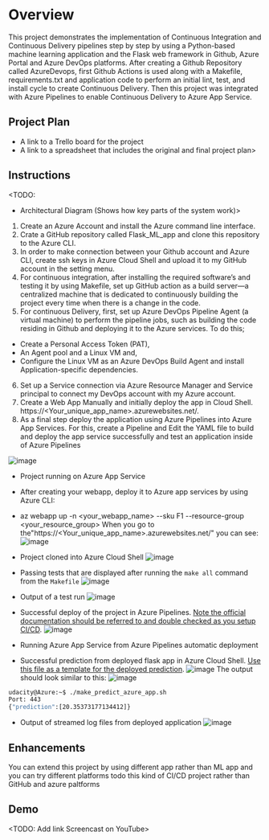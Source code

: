 # Overview

This project demonstrates the implementation of Continuous Integration and Continuous Delivery pipelines step by step by using a Python-based machine learning application and the Flask web framework in Github, Azure Portal and Azure DevOps platforms. 
After creating a Github Repository called AzureDevops, first Github Actions is used along with a Makefile, requirements.txt and application code to perform an initial lint, test, and install cycle to create Continuous Delivery. Then this project was integrated with Azure Pipelines to enable Continuous Delivery to Azure App Service.

## Project Plan

* A link to a Trello board for the project
* A link to a spreadsheet that includes the original and final project plan>

## Instructions

<TODO:  
* Architectural Diagram (Shows how key parts of the system work)>

1. Create an Azure Account and install the Azure command line interface. 
2. Crate a GitHub repository called Flask_ML_app and clone this repository to the Azure CLI. 
3. In order to make connection between your Github account and Azure CLI, create ssh keys in Azure Cloud Shell and upload it to my GitHub account in the setting menu.
4. For continuous integration, after installing the required software’s and testing it by using Makefile, set up GitHub action as a build server—a centralized machine that is dedicated to continuously building the project every time when there is a change in the code. 
5. For continuous Delivery, first, set up Azure DevOps Pipeline Agent (a virtual machine) to perform the pipeline jobs, such as building the code residing in Github and deploying it to the Azure services. To do this;
  - Create a Personal Access Token (PAT), 
  - An Agent pool and a Linux VM and,
  - Configure the Linux VM as an Azure DevOps Build Agent and install Application-specific dependencies.
6. Set up a Service connection via Azure Resource Manager and Service principal to connect my DevOps account with my Azure account.
7. Create a Web App Manually and initially deploy the app in Cloud Shell. https://<Your_unique_app_name>.azurewebsites.net/.
8. As a final step deploy the application using Azure Pipelines into Azure App Services. For this, create a Pipeline and Edit the YAML file to build and deploy the app service successfully and test an application inside of Azure Pipelines


![image](https://user-images.githubusercontent.com/47538198/227804191-0181b58b-8d48-4f88-a4bd-96714b61a6c2.png)

* Project running on Azure App Service
* After creating your webapp, deploy it to Azure app services by using Azure CLI:
* az webapp up -n <your_webapp_name> --sku F1 --resource-group <your_resource_group>
When you go to the"https://<Your_unique_app_name>.azurewebsites.net/" you can see:
![image](https://user-images.githubusercontent.com/47538198/227805165-301e4bbd-761f-434d-8257-3746496218d6.png)
* Project cloned into Azure Cloud Shell
![image](https://user-images.githubusercontent.com/47538198/227804273-c1d72551-62fd-44c3-8dc4-d785accda905.png)

* Passing tests that are displayed after running the `make all` command from the `Makefile`
![image](https://user-images.githubusercontent.com/47538198/227804388-6644b88b-04b1-4732-80e8-2c6dfb302465.png)

* Output of a test run
![image](https://user-images.githubusercontent.com/47538198/227804523-d76521a5-5fd3-4d5b-9417-64f17abca0b3.png)
* Successful deploy of the project in Azure Pipelines.  [Note the official documentation should be referred to and double checked as you setup CI/CD](https://docs.microsoft.com/en-us/azure/devops/pipelines/ecosystems/python-webapp?view=azure-devops).
![image](https://user-images.githubusercontent.com/47538198/227804570-49ace199-87b9-49ea-9d70-60c056e97a5e.png)
* Running Azure App Service from Azure Pipelines automatic deployment

* Successful prediction from deployed flask app in Azure Cloud Shell.  [Use this file as a template for the deployed prediction](https://github.com/udacity/nd082-Azure-Cloud-DevOps-Starter-Code/blob/master/C2-AgileDevelopmentwithAzure/project/starter_files/flask-sklearn/make_predict_azure_app.sh).
![image](https://user-images.githubusercontent.com/47538198/227804717-553171e9-23e4-4860-8288-2b1c1a16f5db.png)
The output should look similar to this:
![image](https://user-images.githubusercontent.com/47538198/227804650-1b6e4532-d925-4608-867e-c83f2b620aa1.png)
```bash
udacity@Azure:~$ ./make_predict_azure_app.sh
Port: 443
{"prediction":[20.35373177134412]}
```

* Output of streamed log files from deployed application
![image](https://user-images.githubusercontent.com/47538198/227804769-f8ea31ad-80fe-41c0-adc8-c1287be5dece.png)

## Enhancements
You can extend this project by using different app rather than ML app and you can try different platforms todo this kind of CI/CD project rather than GitHub and azure paltforms

## Demo 

<TODO: Add link Screencast on YouTube>


